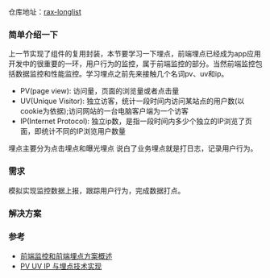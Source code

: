 仓库地址：[rax-longlist](https://github.com/XingGuoZM/native-module/tree/master/rax-longlist) 
### 简单介绍一下  
上一节实现了组件的复用封装，本节要学习一下埋点，前端埋点已经成为app应用开发中的很重要的一环，用户行为的监控，属于前端监控的部分。当然前端监控包括数据监控和性能监控。学习埋点之前先来接触几个名词pv、uv和ip。
- PV(page view): 访问量，页面的浏览量或者点击量
- UV(Unique Visitor): 独立访客，统计一段时间内访问某站点的用户数(以cookie为依据);访问网站的一台电脑客户端为一个访客
- IP(Internet Protocol): 独立ip数，是指一段时间内多少个独立的IP浏览了页面，即统计不同的IP浏览用户数量

埋点主要分为点击埋点和曝光埋点
说白了业务埋点就是打日志，记录用户行为。
### 需求  
 模拟实现监控数据上报，跟踪用户行为，完成数据打点。

### 解决方案  


### 参考  
- [前端监控和前端埋点方案概述](https://www.jianshu.com/p/a1c7a8c3f07a)  
- [PV UV IP 与埋点技术实现](https://juejin.im/post/6844903955642728456)

